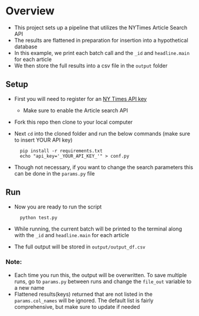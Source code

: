 # Overview
- This project sets up a pipeline that utilizes the NYTimes Article Search API
- The results are flattened in preparation for insertion into a hypothetical database
- In this example, we print each batch call and the `_id` and `headline.main` for each article
- We then store the full results into a csv file in the `output` folder

## Setup
- First you will need to register for an [NY Times API key](https://developer.nytimes.com/get-started)
    - Make sure to enable the Article search API
- Fork this repo then clone to your local computer
- Next `cd` into the cloned folder and run the below commands (make sure to insert YOUR API key)

        pip install -r requirements.txt
        echo "api_key='_YOUR_API_KEY_'" > conf.py
- Though not necessary, if you want to change the search parameters this can be done in the `params.py` file
## Run
- Now you are ready to run the script

        python test.py
- While running, the current batch will be printed to the terminal along with the `_id` and `headline.main` for each article 
- The full output will be stored in `output/output_df.csv` 
### Note:
- Each time you run this, the output will be overwritten. To save multiple runs, go to `params.py` between runs and change the `file_out` variable to a new name
- Flattened results(keys) returned that are not listed in the `params.col_names` will be ignored. The default list is fairly comprehensive, but make sure to update if needed

